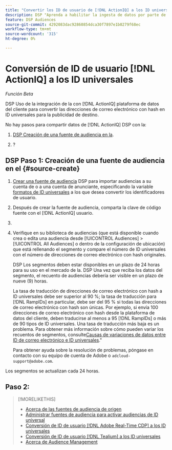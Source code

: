 ```yaml
---
title: "Convertir los ID de usuario de [!DNL ActionIQ] a los ID universales"
description: DSP "Aprenda a habilitar la ingesta de datos por parte de los [!DNL ActionIQ] segmentos de origen".
feature: DSP Audiences
source-git-commit: 4292083dac92860854dca30f7897e1b0279f68ec
workflow-type: tm+mt
source-wordcount: '315'
ht-degree: 0%

---
```


# Conversión de ID de usuario [!DNL ActionIQ] a los ID universales

*Función Beta*

DSP Uso de la integración de la con [!DNL ActionIQ] plataforma de datos del cliente para convertir las direcciones de correo electrónico con hash en ID universales para la publicidad de destino.

No hay <!-- NN --> pasos para compartir datos de [!DNL ActionIQ] DSP con la:

1. [DSP Creación de una fuente de audiencia en la](#source-create).

1. ?

## DSP Paso 1: Creación de una fuente de audiencia en el {#source-create}

1. [Crear una fuente de audiencia](source-manage.md) DSP para importar audiencias a su cuenta de o a una cuenta de anunciante, especificando la variable [formatos de ID universales](source-about.md) a los que desea convertir los identificadores de usuario.

1. Después de crear la fuente de audiencia, comparta la clave de código fuente con el [!DNL ActionIQ] usuario.

1. 
   <!-- ActionIQ-specific step(s) -->

1. Verifique en su biblioteca de audiencias (que está disponible cuando crea o edita una audiencia desde [!UICONTROL Audiences] > [!UICONTROL All Audiences] o dentro de la configuración de ubicación) que está rellenando el segmento y compare el número de ID universales con el número de direcciones de correo electrónico con hash originales.

   DSP Los segmentos deben estar disponibles en un plazo de 24 horas para su uso en el mercado de la. DSP Una vez que reciba los datos del segmento, el recuento de audiencias debería ser visible en un plazo de nueve (9) horas.

   La tasa de traducción de direcciones de correo electrónico con hash a ID universales debe ser superior al 90 %; la tasa de traducción para [!DNL RampIDs] en particular, debe ser del 95 % si todas las direcciones de correo electrónico con hash son únicas. Por ejemplo, si envía 100 direcciones de correo electrónico con hash desde la plataforma de datos del cliente, deben traducirse al menos a 95 [!DNL RampIDs] o más de 90 tipos de ID universales. Una tasa de traducción más baja es un problema. Para obtener más información sobre cómo pueden variar los recuentos de segmentos, consulte[Causas de variaciones de datos entre ID de correo electrónico e ID universales](#universal-ids-data-variances).&quot;

   Para obtener ayuda sobre la resolución de problemas, póngase en contacto con su equipo de cuenta de Adobe o `adcloud-support@adobe.com`.

Los segmentos se actualizan cada 24 horas.

## Paso 2:

>[!MORELIKETHIS]
>
>* [Acerca de las fuentes de audiencia de origen](/help/dsp/audiences/sources/source-about.md)
>* [Administrar fuentes de audiencia para activar audiencias de ID universal](source-manage.md)
>* [Conversión de ID de usuario [!DNL Adobe Real-Time CDP] a los ID universales](/help/dsp/audiences/sources/source-adobe-rtcdp.md)
>* [Conversión de ID de usuario [!DNL Tealium] a los ID universales](/help/dsp/audiences/sources/source-tealium.md)
>* [Acerca de Audience Management](/help/dsp/audiences/audience-about.md)
